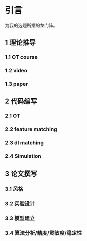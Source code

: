 # 引言

为我的选题所摆的龙门阵。

## 1 理论推导

### 1.1 OT course

### 1.2 video

### 1.3 paper

## 2 代码编写

### 2.1 OT

### 2.2 feature matching

### 2.3 dl matching

### 2.4 Simulation

## 3 论文撰写

### 3.1 风格

### 3.2 实验设计

### 3.3 模型建立

### 3.4 算法分析/精度/灵敏度/稳定性




